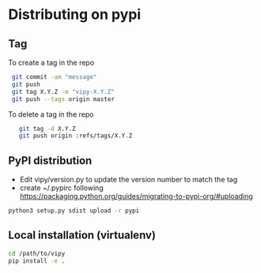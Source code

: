 # Distributing on pypi

## Tag

To create a tag in the repo

```bash
 git commit -am "message"
 git push
 git tag X.Y.Z -m "vipy-X.Y.Z"
 git push --tags origin master
```

To delete a tag in the repo

```bash
   git tag -d X.Y.Z
   git push origin :refs/tags/X.Y.Z
```

## PyPI distribution

* Edit vipy/version.py to update the version number to match the tag
* create ~/.pypirc following https://packaging.python.org/guides/migrating-to-pypi-org/#uploading

```bash
python3 setup.py sdist upload -r pypi
```


## Local installation (virtualenv)

```bash
cd /path/to/vipy
pip install -e .
```




